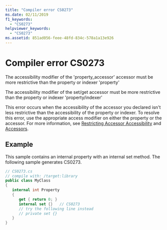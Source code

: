 ```yaml
---
title: "Compiler error CS0273"
ms.date: 02/11/2019
f1_keywords: 
  - "CS0273"
helpviewer_keywords: 
  - "CS0273"
ms.assetid: 851ad056-feee-48fd-834c-578a1a13e926
---
```

# Compiler error CS0273

The accessibility modifier of the 'property_accessor' accessor must be more restrictive than the property or indexer 'property'

The accessibility modifier of the set/get accessor must be more restrictive than the property or indexer 'property/indexer'

This error occurs when the accessibility of the accessor you declared isn't less restrictive than the accessibility of the property or indexer. To resolve this error, use the appropriate access modifier on either the property or the accessor. For more information, see [Restricting Accessor Accessibility](../programming-guide/classes-and-structs/restricting-accessor-accessibility.md) and [Accessors](/dotnet/csharp/language-reference/language-specification/classes#accessors).

## Example

This sample contains an internal property with an internal set method. The following sample generates CS0273.

```csharp
// CS0273.cs
// compile with: /target:library
public class MyClass
{
   internal int Property
   {
      get { return 0; }
      internal set {}   // CS0273
      // try the following line instead
      // private set {}
   }
}
```
